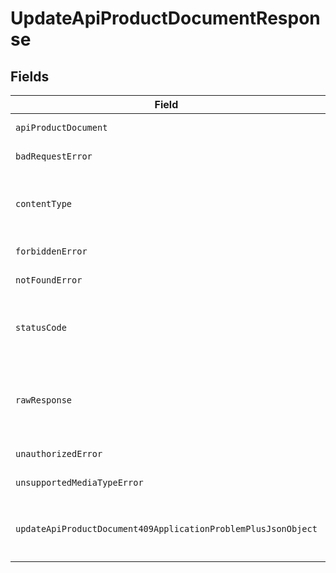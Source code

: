 # UpdateApiProductDocumentResponse


## Fields

| Field                                                                                                                                      | Type                                                                                                                                       | Required                                                                                                                                   | Description                                                                                                                                |
| ------------------------------------------------------------------------------------------------------------------------------------------ | ------------------------------------------------------------------------------------------------------------------------------------------ | ------------------------------------------------------------------------------------------------------------------------------------------ | ------------------------------------------------------------------------------------------------------------------------------------------ |
| `apiProductDocument`                                                                                                                       | [?\test_workspace-2\Konnect-API\Models\Shared\APIProductDocument](../../models/shared/APIProductDocument.md)                               | :heavy_minus_sign:                                                                                                                         | API product document                                                                                                                       |
| `badRequestError`                                                                                                                          | [?\test_workspace-2\Konnect-API\Models\Shared\BadRequestError](../../models/shared/BadRequestError.md)                                     | :heavy_minus_sign:                                                                                                                         | Bad Request                                                                                                                                |
| `contentType`                                                                                                                              | *string*                                                                                                                                   | :heavy_check_mark:                                                                                                                         | HTTP response content type for this operation                                                                                              |
| `forbiddenError`                                                                                                                           | [?\test_workspace-2\Konnect-API\Models\Shared\ForbiddenError](../../models/shared/ForbiddenError.md)                                       | :heavy_minus_sign:                                                                                                                         | Forbidden                                                                                                                                  |
| `notFoundError`                                                                                                                            | [?\test_workspace-2\Konnect-API\Models\Shared\NotFoundError](../../models/shared/NotFoundError.md)                                         | :heavy_minus_sign:                                                                                                                         | Not Found                                                                                                                                  |
| `statusCode`                                                                                                                               | *int*                                                                                                                                      | :heavy_check_mark:                                                                                                                         | HTTP response status code for this operation                                                                                               |
| `rawResponse`                                                                                                                              | [\Psr\Http\Message\ResponseInterface](https://www.php-fig.org/psr/psr-7/#33-psrhttpmessageresponseinterface)                               | :heavy_minus_sign:                                                                                                                         | Raw HTTP response; suitable for custom response parsing                                                                                    |
| `unauthorizedError`                                                                                                                        | [?\test_workspace-2\Konnect-API\Models\Shared\UnauthorizedError](../../models/shared/UnauthorizedError.md)                                 | :heavy_minus_sign:                                                                                                                         | Unauthorized                                                                                                                               |
| `unsupportedMediaTypeError`                                                                                                                | [?\test_workspace-2\Konnect-API\Models\Shared\UnsupportedMediaTypeError](../../models/shared/UnsupportedMediaTypeError.md)                 | :heavy_minus_sign:                                                                                                                         | Unsupported Media Type                                                                                                                     |
| `updateApiProductDocument409ApplicationProblemPlusJsonObject`                                                                              | [?UpdateApiProductDocument409ApplicationProblemPlusJson](../../models/operations/UpdateApiProductDocument409ApplicationProblemPlusJson.md) | :heavy_minus_sign:                                                                                                                         | Conflict - `slug` property must be unique                                                                                                  |